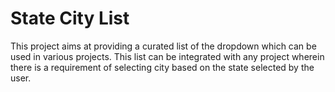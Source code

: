 # State City List

This project aims at providing a curated list of the dropdown which can be used in various projects. This list can be integrated with any project wherein there is a requirement of selecting city based on the state selected by the user.
